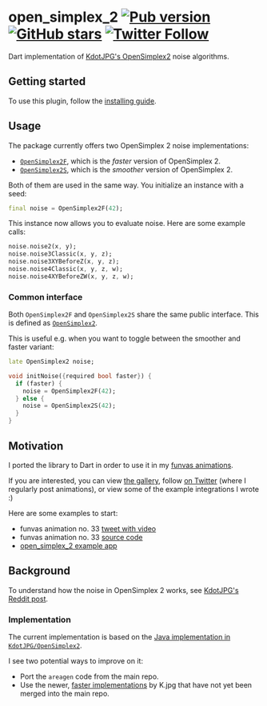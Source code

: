 # open_simplex_2 [![Pub version](https://img.shields.io/pub/v/open_simplex_2.svg)](https://pub.dev/packages/open_simplex_2) [![GitHub stars](https://img.shields.io/github/stars/creativecreatorormaybenot/funvas.svg)](https://github.com/creativecreatorormaybenot/funvas/tree/main/open_simplex_2) [![Twitter Follow](https://img.shields.io/twitter/follow/creativemaybeno?label=Follow&style=social)](https://twitter.com/creativemaybeno)

Dart implementation of [KdotJPG's OpenSimplex2](https://github.com/KdotJPG/OpenSimplex2) noise
algorithms.

## Getting started

To use this plugin, follow the [installing guide](https://pub.dev/packages/open_simplex_2/install).

## Usage

The package currently offers two OpenSimplex 2 noise implementations:

* [`OpenSimplex2F`](https://pub.dev/documentation/open_simplex_2/latest/open_simplex_2/OpenSimplex2F-class.html),
  which is the *faster* version of OpenSimplex 2.
* [`OpenSimplex2S`](https://pub.dev/documentation/open_simplex_2/latest/open_simplex_2/OpenSimplex2S-class.html),
  which is the *smoother* version of OpenSimplex 2.

Both of them are used in the same way. You initialize an instance with a seed:

```dart
final noise = OpenSimplex2F(42);
```

This instance now allows you to evaluate noise. Here are some example calls:

```dart
noise.noise2(x, y);
noise.noise3Classic(x, y, z);
noise.noise3XYBeforeZ(x, y, z);
noise.noise4Classic(x, y, z, w);
noise.noise4XYBeforeZW(x, y, z, w);
```

### Common interface

Both `OpenSimplex2F` and `OpenSimplex2S` share the same public interface.
This is defined as [`OpenSimplex2`](https://pub.dev/documentation/open_simplex_2/latest/open_simplex_2/OpenSimplex2-class.html).

This is useful e.g. when you want to toggle between the smoother and faster variant:

```dart
late OpenSimplex2 noise;

void initNoise({required bool faster}) {
  if (faster) {
    noise = OpenSimplex2F(42);
  } else {
    noise = OpenSimplex2S(42);
  }
}
```

## Motivation

I ported the library to Dart in order to use it in my [funvas animations](https://github.com/creativecreatorormaybenot/funvas).

If you are interested, you can view [the gallery](https://funvas.creativemaybeno.dev), follow
[on Twitter](https://twitter.com/creativemaybeno) (where I regularly post animations), or view some
of the example integrations I wrote :)

Here are some examples to start:

* funvas animation no. 33 [tweet with video](https://twitter.com/creativemaybeno/status/1416807999176388611?s=20)
* funvas animation no. 33 [source code](https://github.com/creativecreatorormaybenot/funvas/blob/main/funvas_tweets/lib/src/33.dart)
* [open_simplex_2 example app](https://github.com/creativecreatorormaybenot/funvas/blob/main/open_simplex_2/example/lib/main.dart)

## Background

To understand how the noise in OpenSimplex 2 works, see [KdotJPG's Reddit post](https://www.reddit.com/r/VoxelGameDev/comments/ee94wg/supersimplex_the_better_opensimplex_new_gradient/?utm_source=share&utm_medium=web2x&context=3).

### Implementation

The current implementation is based on the [Java implementation in `KdotJPG/OpenSimplex2`](https://github.com/KdotJPG/OpenSimplex2/tree/a186b9bb644747c936d7cba748d11f28b1cee66e/java).

I see two potential ways to improve on it:

* Port the `areagen` code from the main repo.
* Use the newer, [faster implementations](https://github.com/Auburn/FastNoiseLite/blob/349a518064003b74170037d867da8e3a68e1b74e/Java/FastNoiseLite.java)
  by K.jpg that have not yet been merged into the main repo.

